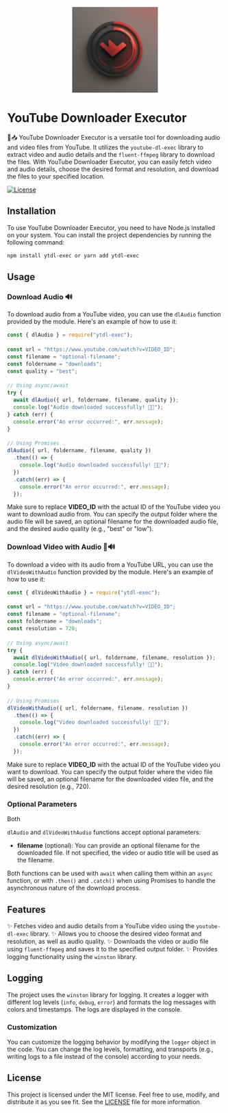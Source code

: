 <div align="center">
    <img src="/images/logo.png" width="200" height="200">
</div>

# YouTube Downloader Executor

🎥📥 YouTube Downloader Executor is a versatile tool for downloading audio and video files from YouTube. It utilizes the `youtube-dl-exec` library to extract video and audio details and the `fluent-ffmpeg` library to download the files. With YouTube Downloader Executor, you can easily fetch video and audio details, choose the desired format and resolution, and download the files to your specified location.

[![License](https://img.shields.io/badge/license-MIT-blue.svg)](LICENSE)

## Installation

To use YouTube Downloader Executor, you need to have Node.js installed on your system. You can install the project dependencies by running the following command:

```bash
npm install ytdl-exec or yarn add ytdl-exec
```

## Usage

### Download Audio 🔊

To download audio from a YouTube video, you can use the `dlAudio` function provided by the module. Here's an example of how to use it:

```javascript
const { dlAudio } = require("ytdl-exec");

const url = "https://www.youtube.com/watch?v=VIDEO_ID";
const filename = "optional-filename";
const foldername = "downloads";
const quality = "best";

// Using async/await
try {
  await dlAudio({ url, foldername, filename, quality });
  console.log("Audio downloaded successfully! 🎵🎉");
} catch (err) {
  console.error("An error occurred:", err.message);
}

// Using Promises
dlAudio({ url, foldername, filename, quality })
  .then(() => {
    console.log("Audio downloaded successfully! 🎵🎉");
  })
  .catch((err) => {
    console.error("An error occurred:", err.message);
  });
```

Make sure to replace **VIDEO_ID** with the actual ID of the YouTube video you want to download audio from. You can specify the output folder where the audio file will be saved, an optional filename for the downloaded audio file, and the desired audio quality (e.g., "best" or "low").

### Download Video with Audio 🎥🔊

To download a video with its audio from a YouTube URL, you can use the `dlVideoWithAudio` function provided by the module. Here's an example of how to use it:

```javascript
const { dlVideoWithAudio } = require("ytdl-exec");

const url = "https://www.youtube.com/watch?v=VIDEO_ID";
const filename = "optional-filename";
const foldername = "downloads";
const resolution = 720;

// Using async/await
try {
  await dlVideoWithAudio({ url, foldername, filename, resolution });
  console.log("Video downloaded successfully! 🎥🎉");
} catch (err) {
  console.error("An error occurred:", err.message);
}

// Using Promises
dlVideoWithAudio({ url, foldername, filename, resolution })
  .then(() => {
    console.log("Video downloaded successfully! 🎥🎉");
  })
  .catch((err) => {
    console.error("An error occurred:", err.message);
  });
```

Make sure to replace **VIDEO_ID** with the actual ID of the YouTube video you want to download. You can specify the output folder where the video file will be saved, an optional filename for the downloaded video file, and the desired resolution (e.g., 720).

### Optional Parameters

Both

`dlAudio` and `dlVideoWithAudio` functions accept optional parameters:

- **filename** (optional): You can provide an optional filename for the downloaded file. If not specified, the video or audio title will be used as the filename.

Both functions can be used with `await` when calling them within an `async` function, or with `.then()` and `.catch()` when using Promises to handle the asynchronous nature of the download process.

## Features

✨ Fetches video and audio details from a YouTube video using the `youtube-dl-exec` library.
✨ Allows you to choose the desired video format and resolution, as well as audio quality.
✨ Downloads the video or audio file using `fluent-ffmpeg` and saves it to the specified output folder.
✨ Provides logging functionality using the `winston` library.

## Logging

The project uses the `winston` library for logging. It creates a logger with different log levels (`info`, `debug`, `error`) and formats the log messages with colors and timestamps. The logs are displayed in the console.

### Customization

You can customize the logging behavior by modifying the `logger` object in the code. You can change the log levels, formatting, and transports (e.g., writing logs to a file instead of the console) according to your needs.

## License

This project is licensed under the MIT license. Feel free to use, modify, and distribute it as you see fit. See the [LICENSE](LICENSE) file for more information.
